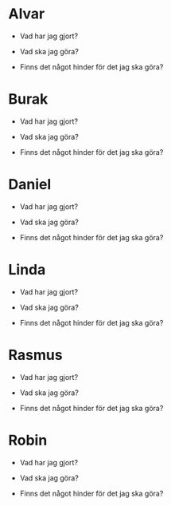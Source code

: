 # Alvar

   * Vad har jag gjort? 

   * Vad ska jag göra?  

   * Finns det något hinder för det jag ska göra?


# Burak

   * Vad har jag gjort? 

   * Vad ska jag göra?  

   * Finns det något hinder för det jag ska göra?


# Daniel

   * Vad har jag gjort? 

   * Vad ska jag göra?  

   * Finns det något hinder för det jag ska göra?


# Linda

   * Vad har jag gjort? 

   * Vad ska jag göra?  

   * Finns det något hinder för det jag ska göra?


# Rasmus

   * Vad har jag gjort? 

   * Vad ska jag göra?  

   * Finns det något hinder för det jag ska göra?


# Robin

   * Vad har jag gjort? 

   * Vad ska jag göra?  

   * Finns det något hinder för det jag ska göra?